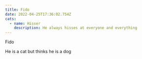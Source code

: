 ```yaml
---
title: Fido
date: 2022-04-25T17:36:02.754Z
cats:
  - name: Hisser
    description: He always hisses at everyone and everything
---
```

Fido

He is a cat but thinks he is a dog